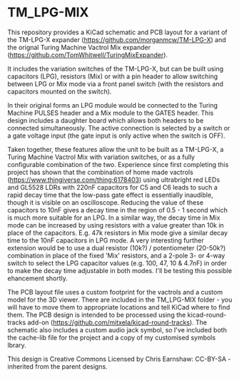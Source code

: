 # TM_LPG-MIX

This repository provides a KiCad schematic and PCB layout for a variant of the TM-LPG-X expander (https://github.com/morganmcw/TM-LPG-X) and the orignal Turing Machine Vactrol Mix expander (https://github.com/TomWhitwell/TuringMixExpander).

It includes the variation switches of the TM-LPG-X, but can be built using capacitors (LPG), resistors (Mix) or with a pin header to allow switching between LPG or Mix mode via a front panel switch (with the resistors and capacitors mounted on the switch).

In their original forms an LPG module would be connected to the Turing Machine PULSES header and a Mix module to the GATES header. This design includes a daughter board which allows both headers to be connected simultaneously. The active connection is selected by a switch or a gate voltage input (the gate input is only active when the switch is OFF).

Taken together, these features allow the unit to be built as a TM-LPG-X, a Turing Machine Vactrol Mix with variation switches, or as a fully configurable combination of the two. Experience since first completing this project has shown that the combination of home made vactrols (https://www.thingiverse.com/thing:6178403) using ultrabright red LEDs and GL5528 LDRs with 220nF capacitors for C5 and C6 leads to such a rapid decay time that the low-pass gate effect is essentially inaudible, though it is visible on an oscilloscope. Reducing the value of these capacitors to 10nF gives a decay time in the region of 0.5 - 1 second which is much more suitable for an LPG. In a similar way, the decay time in Mix mode can be increased by using resistors with a value greater than 10k in place of the capacitors. E.g. 47k resistors in Mix mode give a similar decay time to the 10nF capacitors in LPG mode. A very interesting further extension would be to use a dual resistor (10k?) / potentiometer (20-50k?) combination in place of the fixed 'Mix' resistors, and a 2-pole 3- or 4-way switch to select the LPG capacitor values (e.g. 100, 47, 10 & 4.7nF) in order to make the decay time adjustable in both modes. I'll be testing this possible ehancement shortly.

The PCB layout file uses a custom footprint for the vactrols and a custom model for the 3D viewer. There are included in the TM_LPG-MIX folder - you will have to move them to appropriate locations and tell KiCad where to find them. The PCB design is intended to be processed using the kicad-round-tracks add-on (https://github.com/mitxela/kicad-round-tracks). The schematic also includes a custom audio jack symbol, so I've included both the cache-lib file for the project and a copy of my customised symbols lbrary.

This design is Creative Commons Licensed by Chris Earnshaw: CC-BY-SA - inherited from the parent designs.
